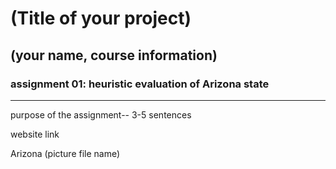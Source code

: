 # (Title of your project)
## (your name, course information)

### assignment 01: heuristic evaluation of Arizona state

---

purpose of the assignment-- 3-5 sentences

website link

Arizona (picture file name)
